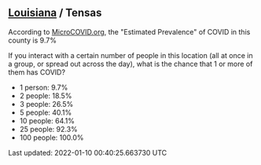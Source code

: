 
## [Louisiana](/united-states/louisiana) / Tensas

According to [MicroCOVID.org](http://microcovid.org),
the "Estimated Prevalence" of COVID in this county is 9.7%

If you interact with a certain number of people in this location
(all at once in a group, or spread out across the day), what is the chance that
1 or more of them has COVID?

- 1 person: 9.7%
- 2 people: 18.5%
- 3 people: 26.5%
- 5 people: 40.1%
- 10 people: 64.1%
- 25 people: 92.3%
- 100 people: 100.0%

Last updated: 2022-01-10 00:40:25.663730 UTC
